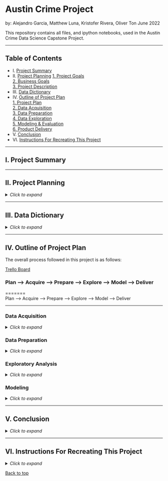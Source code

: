 # Austin Crime Project

by: Alejandro Garcia, Matthew Luna, Kristofer Rivera, Oliver Ton    June 2022

This repository contains all files, and ipython notebooks, used in the Austin Crime Data Science Capstone Project.


___

## Table of Contents

* I. [Project Summary](#i-project-summary)<br>
* II. [Project Planning](#ii-project-planning)
    [1. Project Goals](#ii-project-goals)<br>
    [2. Business Goals](#iii-gusiness-goals)<br>
    [3. Project Description](#i-project-description)<br>
* III. [Data Dictionary](#iii-data-dictionary)<br>
* IV. [Outline of Project Plan](#iv-outline-of-project-plan)<br>
    [1. Project Plan](#1-plan)<br>
    [2. Data Acquisition](#2-acquire)<br>
    [3. Data Preparation](#3-prepare)<br>
    [4. Data Exploration](#4-explore)<br>
    [5. Modeling & Evaluation](#5-model)<br>
    [6. Product Delivery](#6-deliver)<br>
* V. [Conclusion](#v-conclusion)<br>
* VI. [Instructions For Recreating This Project](#vi-instructions-for-recreating-this-project)<br>

___

## I. Project Summary

___

## II. Project Planning

<details><summary><i>Click to expand</i></summary>

### Project Goals

- Create a machine learning model that can predict whether or not a crime is solved/closed in Austin.

### Problem Statement

- What factors contribute to whether or not a crime is solved/closed in the city of Austin?

### Project Description

- This project will dive into crime data from the city of Austin for the years 2018 through 2021. 
- Having a deeper understanding of the crime in Austin will allow for improved public safety 
outcomes. 
- This project will cover key indicators for successfully closing a case, the most frequent 
types of crimes, Austin city district crime rate, and the seasonality of crimes. 
- Our goal is that this project will guide the allocation of resources toward improving public 
safety. Let’s keep Austin weird! And safe.

### Initial Questions

- We predict that there is a relationship between the type of crime and clearance status.
- We predict there is a relationship between city council district and clearance status.
- We predict that there is a relationship between higher seasonal levels of crime and clearance status.
- We predict that the difference in time between when an incident occurred and when it was reported relates to the clearance status of the case.


</details>

___

## III. Data Dictionary

<details><summary><i>Click to expand</i></summary>

| Name                        | Definition    | API Field Name | Data Type       
| :-----                      | :-----        | :-----         | :-----
| Incident Number             | Incident report number | incident_report_number | Number
| Highest Offense Description	| Description | crime_type | Plain Text
| Highest Offense Code        | Code        | ucr_code | Number
| Family Violence             | Incident involves family violence? Y = yes, N = no | family_violence | Plain Text
| Occurred Date Time          | Date and time (combined) incident occurred | occ_date_time | Date & Time
| Occurred Date	              | Date the incident occurred | occ_date | Date & Time
| Occurred Time	              | Time the incident occurred | occ_time | Number
| Report Date Time	          | Date and time (combined) incident was reported | rep_date_time | Date & Time
| Report Date	                | Date the incident was reported |rep_time | Date & Time
| Report Time	                | Time the incident was reported | location_type | Number
| Location Type	              | General description of the premise where the incident occurred | location_type | Plain Text
| Address	                    | Incident location | address | Plain Text
| Zip Code	                  | Zip code where incident occurred | zip_code | Number
| Council District	          | Austin city council district where incident occurred | council_district | Number
| APD Sector	                | APD sector where incident occurred | sector | Plain Text  
| APD District	              | APD district where incident occurred | district | Plain Text
| PRA	                        | APD police reporting area where incident occurred | pra | Plain Text
| Census Tract	              | Census tract where incident occurred | census_tract | Number
| Clearance Status	          | How/whether crime was solved (see lookup) | clearance_status | Plain Text
| Clearance Date	            | Date crime was solved | clearance_date | Date & Time
| UCR Category	              | Code for the most serious crimes identified by the FBI as part of its Uniform Crime Reporting program | ucr_category | Plain Text
| Category Description	      | Description for the most serious crimes identified by the FBI as part of its Uniform Crime Reporting program | category_description | Plain Text
| X-coordinate	              | X-coordinate where the incident occurred | x_coordinate | Number
| Y-coordinate	              | Y-coordinate where incident occurred | y_coordinate | Number
| Latitude	                  | Latitude where incident occurred | latitude | Number
| Longitude	                  | Longitude where the incident occurred | longtitude | Number
| Location	                  | 3rd party generated spatial column (not from source) | location | Location

 

Additionally, a set of features were added to the data set:

 

| Name                  |Datatype      | Definition                                             | Possible Values    |
|:-----                 | :-----       |:------------------------------                         |:-----              |


</details>

___

## IV. Outline of Project Plan

The overall process followed in this project is as follows:

[Trello Board](https://trello.com/b/XCIqIEMJ/austin-crime-capstone)
 

###  Plan  -->  Acquire   --> Prepare  --> Explore  --> Model  --> Deliver

=======
<br>
Plan  -->  Acquire   --> Prepare  --> Explore  --> Model  --> Deliver

---
### Data Acquisition

<details><summary><i>Click to expand</i></summary>


**Acquisition Files:**


**Steps Taken:**

- The data set was gathered from publicly available data provided by the Austin Police 
Department on data.austintexas.gov.
- We created a function to automate gathering the data from the provided API and caching it 
locally as a CSV file. 
- Our initial data set included 500,000 rows and 31 columns. 
- For ease of use and relevancy, we decided to limit our data to crimes reported between the 
years 2018 and 2021. 
- After removing data outside this time frame, we were left with 401,955 rows. 

</details>

### Data Preparation

<details><summary><i>Click to expand</i></summary>git

**Preparation Files:**


**Steps Taken:**

- After investigating columns with missing values, we decided to drop 15 columns entirely that we deemed to be unuseful or redundant. 
- Next, we made decisions on how to handle the missing values in our remaining 16 columns. 
- For 7 columns, including clearance_status, clearance_date, zip_code, sector, district, latitude, and longitude, we decided that we could not reasonably impute nulls with a value and dropped all missing rows. 
- We had 753 missing values for location_type values which we decided to add to the Other / Unknown value. 
- We had 1438 missing values for council_district which we decided to impute as the most common district. 

</details>

### Exploratory Analysis

<details><summary><i>Click to expand</i></summary>

**Exploratory Analysis Files:**


**Steps Taken:**


</details>

### Modeling

<details><summary><i>Click to expand</i></summary>

**Modeling Files:**


**Steps Taken:**


</details>

___

## V. Conclusion

<details><summary><i>Click to expand</i></summary>



</details>

___

## VI. Instructions For Recreating This Project

<details><summary><i>Click to expand</i></summary>



</details>

[Back to top](#austin-crime-project)